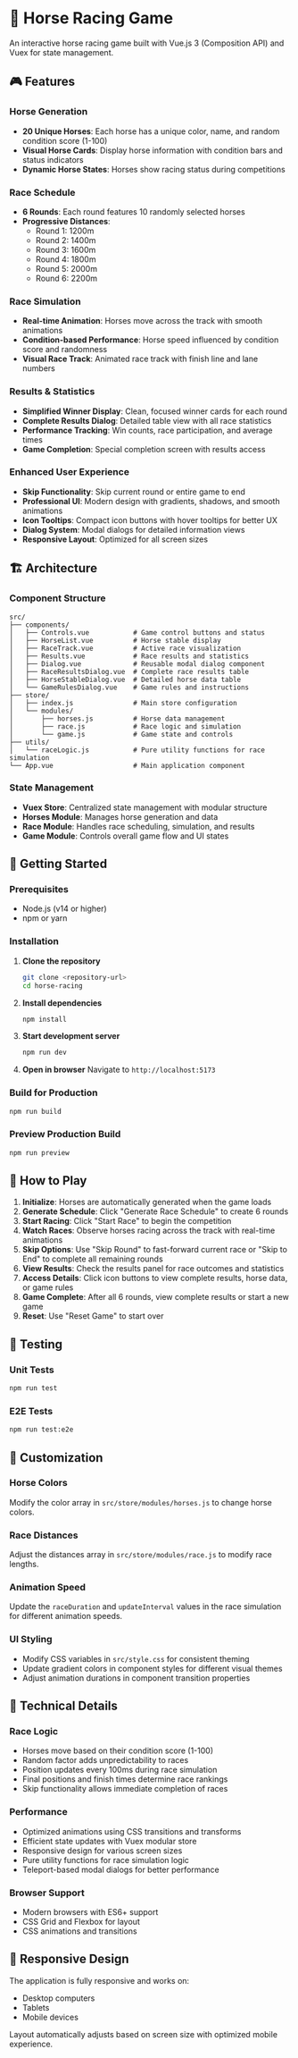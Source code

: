 # 🐎 Horse Racing Game

An interactive horse racing game built with Vue.js 3 (Composition API) and Vuex for state management.

## 🎮 Features

### Horse Generation
- **20 Unique Horses**: Each horse has a unique color, name, and random condition score (1-100)
- **Visual Horse Cards**: Display horse information with condition bars and status indicators
- **Dynamic Horse States**: Horses show racing status during competitions

### Race Schedule
- **6 Rounds**: Each round features 10 randomly selected horses
- **Progressive Distances**: 
  - Round 1: 1200m
  - Round 2: 1400m
  - Round 3: 1600m
  - Round 4: 1800m
  - Round 5: 2000m
  - Round 6: 2200m

### Race Simulation
- **Real-time Animation**: Horses move across the track with smooth animations
- **Condition-based Performance**: Horse speed influenced by condition score and randomness
- **Visual Race Track**: Animated race track with finish line and lane numbers

### Results & Statistics
- **Simplified Winner Display**: Clean, focused winner cards for each round
- **Complete Results Dialog**: Detailed table view with all race statistics
- **Performance Tracking**: Win counts, race participation, and average times
- **Game Completion**: Special completion screen with results access

### Enhanced User Experience
- **Skip Functionality**: Skip current round or entire game to end
- **Professional UI**: Modern design with gradients, shadows, and smooth animations
- **Icon Tooltips**: Compact icon buttons with hover tooltips for better UX
- **Dialog System**: Modal dialogs for detailed information views
- **Responsive Layout**: Optimized for all screen sizes

## 🏗️ Architecture

### Component Structure
```
src/
├── components/
│   ├── Controls.vue           # Game control buttons and status
│   ├── HorseList.vue          # Horse stable display
│   ├── RaceTrack.vue          # Active race visualization
│   ├── Results.vue            # Race results and statistics
│   ├── Dialog.vue             # Reusable modal dialog component
│   ├── RaceResultsDialog.vue  # Complete race results table
│   ├── HorseStableDialog.vue  # Detailed horse data table
│   └── GameRulesDialog.vue    # Game rules and instructions
├── store/
│   ├── index.js               # Main store configuration
│   └── modules/
│       ├── horses.js          # Horse data management
│       ├── race.js            # Race logic and simulation
│       └── game.js            # Game state and controls
├── utils/
│   └── raceLogic.js           # Pure utility functions for race simulation
└── App.vue                    # Main application component
```

### State Management
- **Vuex Store**: Centralized state management with modular structure
- **Horses Module**: Manages horse generation and data
- **Race Module**: Handles race scheduling, simulation, and results
- **Game Module**: Controls overall game flow and UI states

## 🚀 Getting Started

### Prerequisites
- Node.js (v14 or higher)
- npm or yarn

### Installation

1. **Clone the repository**
   ```bash
   git clone <repository-url>
   cd horse-racing
   ```

2. **Install dependencies**
   ```bash
   npm install
   ```

3. **Start development server**
   ```bash
   npm run dev
   ```

4. **Open in browser**
   Navigate to `http://localhost:5173`

### Build for Production

```bash
npm run build
```

### Preview Production Build

```bash
npm run preview
```

## 🎯 How to Play

1. **Initialize**: Horses are automatically generated when the game loads
2. **Generate Schedule**: Click "Generate Race Schedule" to create 6 rounds
3. **Start Racing**: Click "Start Race" to begin the competition
4. **Watch Races**: Observe horses racing across the track with real-time animations
5. **Skip Options**: Use "Skip Round" to fast-forward current race or "Skip to End" to complete all remaining rounds
6. **View Results**: Check the results panel for race outcomes and statistics
7. **Access Details**: Click icon buttons to view complete results, horse data, or game rules
8. **Game Complete**: After all 6 rounds, view complete results or start a new game
9. **Reset**: Use "Reset Game" to start over

## 🧪 Testing

### Unit Tests
```bash
npm run test
```

### E2E Tests
```bash
npm run test:e2e
```

## 🎨 Customization

### Horse Colors
Modify the color array in `src/store/modules/horses.js` to change horse colors.

### Race Distances
Adjust the distances array in `src/store/modules/race.js` to modify race lengths.

### Animation Speed
Update the `raceDuration` and `updateInterval` values in the race simulation for different animation speeds.

### UI Styling
- Modify CSS variables in `src/style.css` for consistent theming
- Update gradient colors in component styles for different visual themes
- Adjust animation durations in component transition properties

## 🔧 Technical Details

### Race Logic
- Horses move based on their condition score (1-100)
- Random factor adds unpredictability to races
- Position updates every 100ms during race simulation
- Final positions and finish times determine race rankings
- Skip functionality allows immediate completion of races

### Performance
- Optimized animations using CSS transitions and transforms
- Efficient state updates with Vuex modular store
- Responsive design for various screen sizes
- Pure utility functions for race simulation logic
- Teleport-based modal dialogs for better performance

### Browser Support
- Modern browsers with ES6+ support
- CSS Grid and Flexbox for layout
- CSS animations and transitions

## 📱 Responsive Design

The application is fully responsive and works on:
- Desktop computers
- Tablets
- Mobile devices

Layout automatically adjusts based on screen size with optimized mobile experience.



 